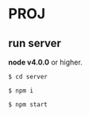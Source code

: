 PROJ
====

## run server

__node v4.0.0__ or higher.

```
$ cd server

$ npm i
```

```
$ npm start
```
